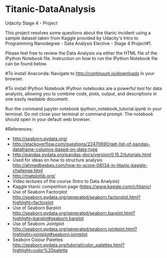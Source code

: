 # Titanic-DataAnalysis
Udacity Stage 4 - Project

This project resolves some questions about the titanic incident using a sample dataset taken from Kaggle provided by Udacity's Intro to Programming Nanodegree - Data Analysis Elective - Stage 4 Project#1.

Please feel free to review the Data Analysis via either the HTML file of the IPython Notebook file. 
Instruction on how to run the IPython Notebook file can be found below. 


#To install Anaconda:
Navigate to http://continuum.io/downloads in your browser.

#To install IPython Notebook
IPython notebooks are a powerful tool for data analysts, allowing you to combine code, plots, output, and descriptions in one easily readable document. 

Run the command jupyter notebook ipython_notebook_tutorial.ipynb in your terminal. Do not close your terminal or command prompt.
The notebook should open in your default web browser.

#References:
* http://seaborn.pydata.org/
* http://stackoverflow.com/questions/22470690/get-list-of-pandas-dataframe-columns-based-on-data-type
* http://pandas.pydata.org/pandas-docs/version/0.15.2/tutorials.html
* Used for ideas on how to structure analysis http://ahmedbesbes.com/how-to-score-08134-in-titanic-kaggle-challenge.html
* http://matplotlib.org/
* Video lectures of the course (Intro to Data Analysis)
* Kaggle titanic competition page (https://www.kaggle.com/c/titanic)
* Use of Seaborn Factorplot http://seaborn.pydata.org/generated/seaborn.factorplot.html?highlight=factorplot
* Use of Seaborn Barplot http://seaborn.pydata.org/generated/seaborn.barplot.html?highlight=barplot#seaborn.barplot
* Use of Seaborn Jointplot http://seaborn.pydata.org/generated/seaborn.jointplot.html?highlight=jointplot#seaborn.jointplot
* Seaborn Colour Palettes http://seaborn.pydata.org/tutorial/color_palettes.html?highlight=color%20palette
